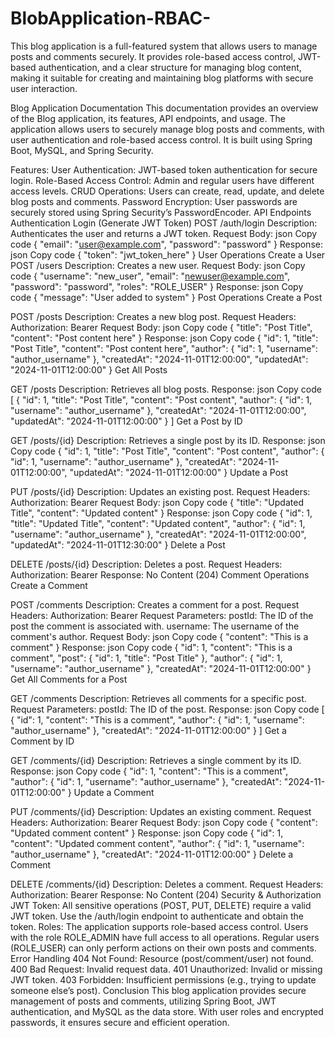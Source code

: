 # BlobApplication-RBAC-
This blog application is a full-featured system that allows users to manage posts and comments securely. It provides role-based access control, JWT-based authentication, and a clear structure for managing blog content, making it suitable for creating and maintaining blog platforms with secure user interaction.

Blog Application Documentation
This documentation provides an overview of the Blog application, its features, API endpoints, and usage. The application allows users to securely manage blog posts and comments, with user authentication and role-based access control. It is built using Spring Boot, MySQL, and Spring Security.

Features:
User Authentication: JWT-based token authentication for secure login.
Role-Based Access Control: Admin and regular users have different access levels.
CRUD Operations: Users can create, read, update, and delete blog posts and comments.
Password Encryption: User passwords are securely stored using Spring Security’s PasswordEncoder.
API Endpoints
Authentication
Login (Generate JWT Token)
POST /auth/login
Description: Authenticates the user and returns a JWT token.
Request Body:
json
Copy code
{
"email": "user@example.com",
"password": "password"
}
Response:
json
Copy code
{
"token": "jwt_token_here"
}
User Operations
Create a User
POST /users
Description: Creates a new user.
Request Body:
json
Copy code
{
"username": "new_user",
"email": "newuser@example.com",
"password": "password",
"roles": "ROLE_USER"
}
Response:
json
Copy code
{
"message": "User added to system"
}
Post Operations
Create a Post

POST /posts
Description: Creates a new blog post.
Request Headers:
Authorization: Bearer <JWT token>
Request Body:
json
Copy code
{
"title": "Post Title",
"content": "Post content here"
}
Response:
json
Copy code
{
"id": 1,
"title": "Post Title",
"content": "Post content here",
"author": {
"id": 1,
"username": "author_username"
},
"createdAt": "2024-11-01T12:00:00",
"updatedAt": "2024-11-01T12:00:00"
}
Get All Posts

GET /posts
Description: Retrieves all blog posts.
Response:
json
Copy code
[
{
"id": 1,
"title": "Post Title",
"content": "Post content",
"author": {
"id": 1,
"username": "author_username"
},
"createdAt": "2024-11-01T12:00:00",
"updatedAt": "2024-11-01T12:00:00"
}
]
Get a Post by ID

GET /posts/{id}
Description: Retrieves a single post by its ID.
Response:
json
Copy code
{
"id": 1,
"title": "Post Title",
"content": "Post content",
"author": {
"id": 1,
"username": "author_username"
},
"createdAt": "2024-11-01T12:00:00",
"updatedAt": "2024-11-01T12:00:00"
}
Update a Post

PUT /posts/{id}
Description: Updates an existing post.
Request Headers:
Authorization: Bearer <JWT token>
Request Body:
json
Copy code
{
"title": "Updated Title",
"content": "Updated content"
}
Response:
json
Copy code
{
"id": 1,
"title": "Updated Title",
"content": "Updated content",
"author": {
"id": 1,
"username": "author_username"
},
"createdAt": "2024-11-01T12:00:00",
"updatedAt": "2024-11-01T12:30:00"
}
Delete a Post

DELETE /posts/{id}
Description: Deletes a post.
Request Headers:
Authorization: Bearer <JWT token>
Response:
No Content (204)
Comment Operations
Create a Comment

POST /comments
Description: Creates a comment for a post.
Request Headers:
Authorization: Bearer <JWT token>
Request Parameters:
postId: The ID of the post the comment is associated with.
username: The username of the comment's author.
Request Body:
json
Copy code
{
"content": "This is a comment"
}
Response:
json
Copy code
{
"id": 1,
"content": "This is a comment",
"post": {
"id": 1,
"title": "Post Title"
},
"author": {
"id": 1,
"username": "author_username"
},
"createdAt": "2024-11-01T12:00:00"
}
Get All Comments for a Post

GET /comments
Description: Retrieves all comments for a specific post.
Request Parameters:
postId: The ID of the post.
Response:
json
Copy code
[
{
"id": 1,
"content": "This is a comment",
"author": {
"id": 1,
"username": "author_username"
},
"createdAt": "2024-11-01T12:00:00"
}
]
Get a Comment by ID

GET /comments/{id}
Description: Retrieves a single comment by its ID.
Response:
json
Copy code
{
"id": 1,
"content": "This is a comment",
"author": {
"id": 1,
"username": "author_username"
},
"createdAt": "2024-11-01T12:00:00"
}
Update a Comment

PUT /comments/{id}
Description: Updates an existing comment.
Request Headers:
Authorization: Bearer <JWT token>
Request Body:
json
Copy code
{
"content": "Updated comment content"
}
Response:
json
Copy code
{
"id": 1,
"content": "Updated comment content",
"author": {
"id": 1,
"username": "author_username"
},
"createdAt": "2024-11-01T12:00:00"
}
Delete a Comment

DELETE /comments/{id}
Description: Deletes a comment.
Request Headers:
Authorization: Bearer <JWT token>
Response:
No Content (204)
Security & Authorization
JWT Token:
All sensitive operations (POST, PUT, DELETE) require a valid JWT token.
Use the /auth/login endpoint to authenticate and obtain the token.
Roles:
The application supports role-based access control. Users with the role ROLE_ADMIN have full access to all operations.
Regular users (ROLE_USER) can only perform actions on their own posts and comments.
Error Handling
404 Not Found: Resource (post/comment/user) not found.
400 Bad Request: Invalid request data.
401 Unauthorized: Invalid or missing JWT token.
403 Forbidden: Insufficient permissions (e.g., trying to update someone else’s post).
Conclusion
This blog application provides secure management of posts and comments, utilizing Spring Boot, JWT authentication, and MySQL as the data store. With user roles and encrypted passwords, it ensures secure and efficient operation.
